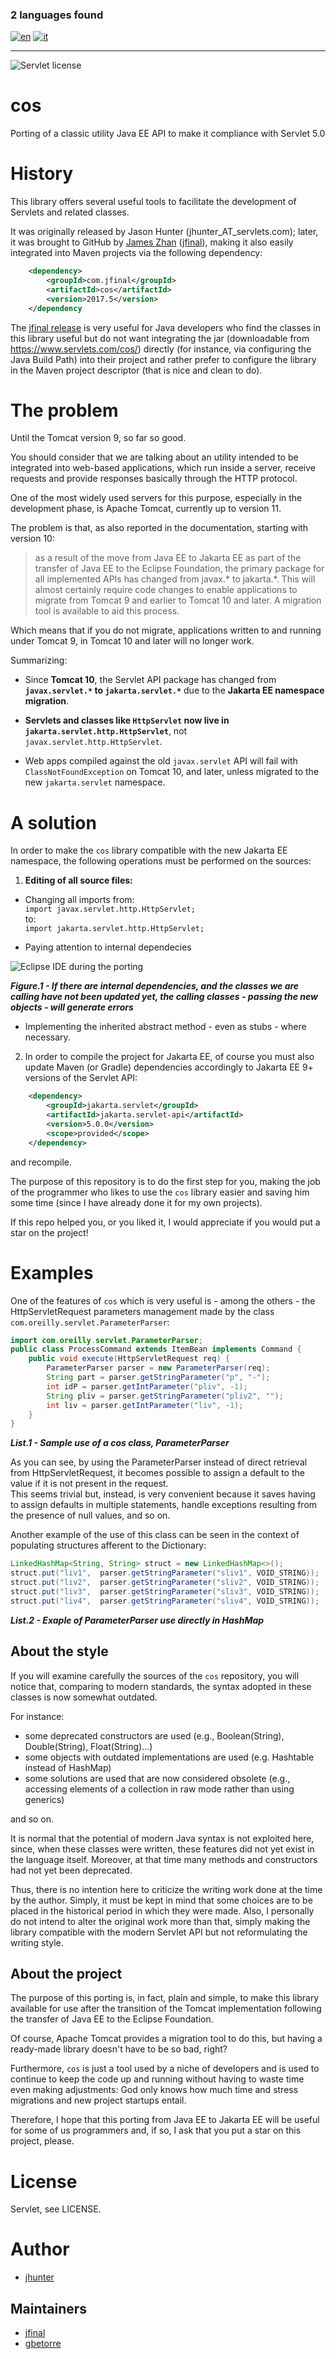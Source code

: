 ### 2 languages found
[![en](https://img.shields.io/badge/lang-en-red.svg)](https://github.com/gbetorre/cos/blob/master/README.md)
[![it](https://img.shields.io/badge/lang-it-yellow.svg)](https://github.com/gbetorre/cos/blob/master/README.it.md)

---

![Servlet license](https://img.shields.io/badge/license-Servlet-blue)

# cos

Porting of a classic utility Java EE API to make it compliance with Servlet 5.0

# History

This library offers several useful tools to facilitate the development of Servlets and related classes.

It was originally released by Jason Hunter (jhunter_AT_servlets.com); later, it was brought to GitHub by [James Zhan](https://github.com/jfinal) ([jfinal](https://github.com/jfinal)), making it also easily integrated into Maven projects via the following dependency:

```XML
    <dependency>
        <groupId>com.jfinal</groupId>
        <artifactId>cos</artifactId>
        <version>2017.5</version>
    </dependency
```

The [jfinal release](https://github.com/jfinal/cos) is very useful for Java developers who find the classes in this library useful but do not want integrating the jar (downloadable from https://www.servlets.com/cos/) directly (for instance, via configuring the Java Build Path) into their project and rather prefer to configure the library in the Maven project descriptor (that is nice and clean to do).

# The problem

Until the Tomcat version 9, so far so good.

You should consider that we are talking about an utility intended to be integrated into web-based applications, which run inside a server, receive requests and provide responses basically through the HTTP protocol.

One of the most widely used servers for this purpose, especially in the development phase, is Apache Tomcat, currently up to version 11.

The problem is that, as also reported in the documentation, starting with version 10:

>  as a result of the move from Java EE to Jakarta EE as part of the transfer of Java EE to the Eclipse Foundation, the primary package for all implemented APIs has changed from javax.* to jakarta.*. This will almost certainly require code changes to enable applications to migrate from Tomcat 9 and earlier to Tomcat 10 and later. 
> A migration tool is available to aid this process.

Which means that if you do not migrate, applications written to and running under Tomcat 9, in Tomcat 10 and later will no longer work.

Summarizing:
- Since **Tomcat 10**, the Servlet API package has changed from **`javax.servlet.*` to `jakarta.servlet.*`** due to the **Jakarta EE namespace migration**.
    
- **Servlets and classes like `HttpServlet` now live in `jakarta.servlet.http.HttpServlet`**, not `javax.servlet.http.HttpServlet`.
    
- Web apps compiled against the old `javax.servlet` API will fail with `ClassNotFoundException` on Tomcat 10, and later, unless migrated to the new `jakarta.servlet` namespace.

# A solution

In order to make the `cos` library compatible with the new Jakarta EE namespace, the following operations must be performed on the sources:

1. **Editing of all source files:**

- Changing all imports from:<br> 
    `import javax.servlet.http.HttpServlet;`<br> 
    to:<br> 
    `import jakarta.servlet.http.HttpServlet;`

- Paying attention to internal dependecies

![Eclipse IDE during the porting](multpart.png)

***Figure.1 - If there are internal dependencies, and the classes we are calling have not been updated yet, the calling classes - passing the new objects - will generate errors***

- Implementing the inherited abstract method - even as stubs - where necessary.

2. In order to compile the project for Jakarta EE, of course you must also update Maven (or Gradle) dependencies accordingly to Jakarta EE 9+ versions of the Servlet API:

```XML    
    <dependency> 
        <groupId>jakarta.servlet</groupId> 
        <artifactId>jakarta.servlet-api</artifactId> 
        <version>5.0.0</version> 
        <scope>provided</scope>
    </dependency>
```

and recompile.

The purpose of this repository is to do the first step for you, making the job of the programmer who likes to use the `cos` library easier and saving him some time (since I have already done it for my own projects).

If this repo helped you, or you liked it, I would appreciate if you would put a star on the project!

# Examples

One of the features of `cos` which is very useful is - among the others - the HttpServletRequest parameters management made by the class 
`com.oreilly.servlet.ParameterParser`:

```JAVA
import com.oreilly.servlet.ParameterParser;
public class ProcessCommand extends ItemBean implements Command {
    public void execute(HttpServletRequest req) {
        ParameterParser parser = new ParameterParser(req);
        String part = parser.getStringParameter("p", "-");
        int idP = parser.getIntParameter("pliv", -1);
        String pliv = parser.getStringParameter("pliv2", "");
        int liv = parser.getIntParameter("liv", -1);
    }
}
```
***List.1 - Sample use of a cos class, ParameterParser***

As you can see, by using the ParameterParser instead of direct retrieval from HttpServletRequest, it becomes possible to assign a default to the value if it is not present in the request.<br> 
This seems trivial but, instead, is very convenient because it saves having to assign defaults in multiple statements, handle exceptions resulting from the presence of null values, and so on.

Another example of the use of this class can be seen in the context of populating structures afferent to the Dictionary:

```JAVA
LinkedHashMap<String, String> struct = new LinkedHashMap<>();
struct.put("liv1",  parser.getStringParameter("sliv1", VOID_STRING));
struct.put("liv2",  parser.getStringParameter("sliv2", VOID_STRING));
struct.put("liv3",  parser.getStringParameter("sliv3", VOID_STRING));
struct.put("liv4",  parser.getStringParameter("sliv4", VOID_STRING));
```
***List.2 - Exaple of ParameterParser use directly in HashMap***

## About the style

If you will examine carefully the sources of the `cos` repository, you will notice that, comparing to modern standards, the syntax adopted in these classes is now somewhat outdated.

For instance: 
* some deprecated constructors are used (e.g., Boolean(String), Double(String), Float(String)...)
* some objects with outdated implementations are used (e.g. Hashtable instead of HashMap)
* some solutions are used that are now considered obsolete (e.g., accessing elements of a collection in raw mode rather than using generics)

and so on.

It is normal that the potential of modern Java syntax is not exploited here, since, when these classes were written, these features did not yet exist in the language itself. Moreover, at that time many methods and constructors had not yet been deprecated.

Thus, there is no intention here to criticize the writing work done at the time by the author.
Simply, it must be kept in mind that some choices are to be placed in the historical period in which they were made.
Also, I personally do not intend to alter the original work more than that, simply making the library compatible with the modern Servlet API but not reformulating the writing style.

## About the project

The purpose of this porting is, in fact, plain and simple, to make this library available for use after the transition of the Tomcat implementation following the transfer of Java EE to the Eclipse Foundation.

Of course, Apache Tomcat provides a migration tool to do this, but having a ready-made library doesn't have to be so bad, right?

Furthermore, `cos` is just a tool used by a niche of developers and is used to continue to keep the code up and running without having to waste time even making adjustments: God only knows how much time and stress migrations and new project startups entail.

Therefore, I hope that this porting from Java EE to Jakarta EE will be useful for some of us programmers and, if so, I ask that you put a star on this project, please.

# License

Servlet, see LICENSE.

# Author

* [jhunter](https://www.servlets.com/jason/) 

## Maintainers

* [jfinal](https://github.com/jfinal) 
* [gbetorre](https://github.com/gbetorre)
